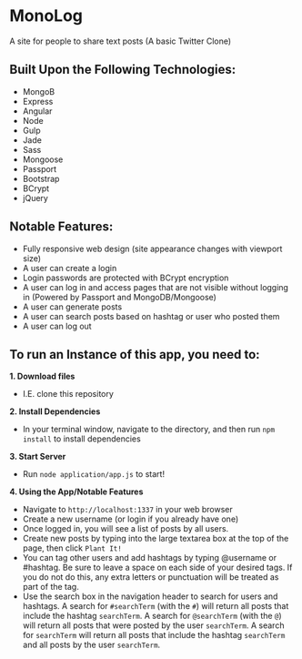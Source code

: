 # MonoLog

A site for people to share text posts (A basic Twitter Clone)

## Built Upon the Following Technologies:
- MongoB
- Express
- Angular
- Node
- Gulp
- Jade
- Sass
- Mongoose
- Passport
- Bootstrap
- BCrypt
- jQuery

## Notable Features:
- Fully responsive web design (site appearance changes with viewport size)
- A user can create a login
- Login passwords are protected with BCrypt encryption
- A user can log in and access pages that are not visible without logging in (Powered by Passport and MongoDB/Mongoose)
- A user can generate posts
- A user can search posts based on hashtag or user who posted them
- A user can log out

## To run an Instance of this app, you need to:

**1. Download files**
- I.E. clone this repository

**2. Install Dependencies**
- In your terminal window, navigate to the directory, and then run `npm install` to install dependencies

**3. Start Server**
- Run `node application/app.js` to start!

**4. Using the App/Notable Features**
- Navigate to `http://localhost:1337` in your web browser
- Create a new username (or login if you already have one)
- Once logged in, you will see a list of posts by all users.
- Create new posts by typing into the large textarea box at the top of the page, then click `Plant It!`
- You can tag other users and add hashtags by typing @username or #hashtag. Be sure to leave a space on each side of your desired tags. If you do not do this, any extra letters or punctuation will be treated as part of the tag.
- Use the search box in the navigation header to search for users and hashtags. A search for `#searchTerm` (with the `#`) will return all posts that include the hashtag `searchTerm`. A search for `@searchTerm` (with the `@`) will return all posts that were posted by the user `searchTerm`. A search for `searchTerm` will return all posts that include the hashtag `searchTerm` and all posts by the user `searchTerm`.